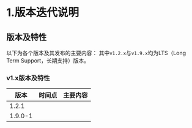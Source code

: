 # 1.版本迭代说明
## 版本及特性

以下为各个版本及其发布的主要内容： 其中`v1.2.x`与`v1.9.x`均为LTS（Long Term Support，长期支持）版本。

### v1.x版本及特性

| 版本    | 时间点 | 主要内容 |
| ------- | ------ | -------- |
| 1.2.1   |        |          |
| 1.9.0-1 |        |          |

